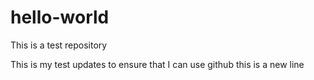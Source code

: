 # hello-world
This is a test repository

This is my test updates to ensure that I can use github
this is a new line